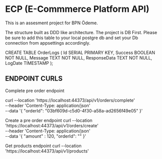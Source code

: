 # ECP (E-Commmerce Platform API)
This is an assesment project for BPN Ödeme.

The structure built as DDD like architecture. The project is DB First. Please be sure to add this table to your local postgre db and set your Db connection from appsettings accordingly. 

CREATE TABLE OrderLogs (
    Id SERIAL PRIMARY KEY,
    Success BOOLEAN NOT NULL,
    Message TEXT NOT NULL,
    ResponseData TEXT NOT NULL,
    LogDate TIMESTAMP
);

## ENDPOINT CURLS
Complete pre order endpoint

curl --location 'https://localhost:44373/api/v1/orders/complete' \
--header 'Content-Type: application/json' \
--data '{
    "orderId": "03bf609d-c5d0-4f30-a58a-ad2656f49e05"
}'

Create a pre order endpoint
curl --location 'https://localhost:44373/api/v1/orders/create' \
--header 'Content-Type: application/json' \
--data '{
    "amount" : 120,
    "orderId": ""
}'

Get products endpoint
curl --location 'https://localhost:44373/api/v1/products'

